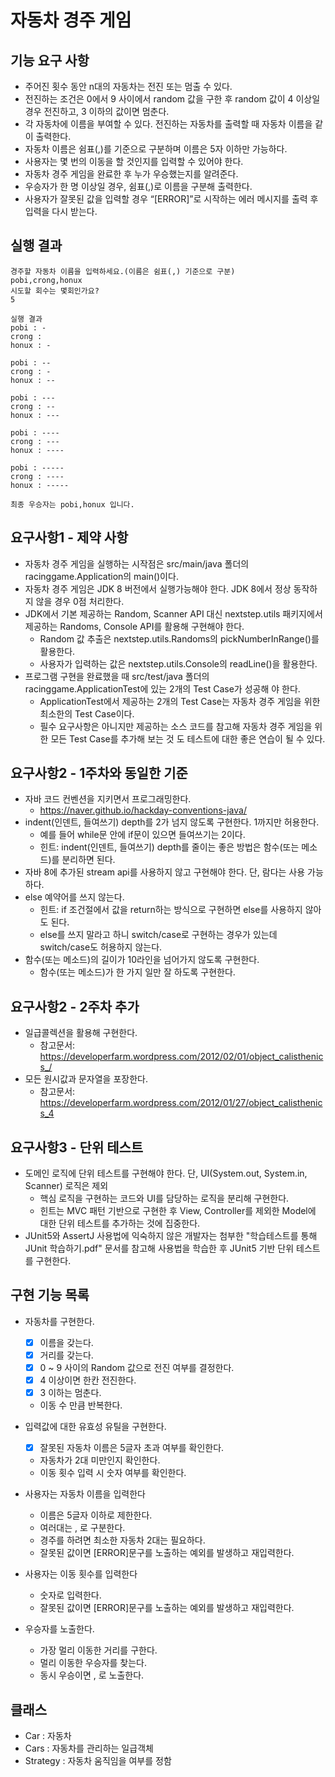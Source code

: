 # 자동차 경주 게임

## 기능 요구 사항
- 주어진 횟수 동안 n대의 자동차는 전진 또는 멈출 수 있다.
- 전진하는 조건은 0에서 9 사이에서 random 값을 구한 후 random 값이 4 이상일 경우 전진하고, 3 이하의 값이면 멈춘다.
- 각 자동차에 이름을 부여할 수 있다. 전진하는 자동차를 출력할 때 자동차 이름을 같이 출력한다. 
- 자동차 이름은 쉼표(,)를 기준으로 구분하며 이름은 5자 이하만 가능하다.
- 사용자는 몇 번의 이동을 할 것인지를 입력할 수 있어야 한다.
- 자동차 경주 게임을 완료한 후 누가 우승했는지를 알려준다.
- 우승자가 한 명 이상일 경우, 쉼표(,)로 이름을 구분해 출력한다.
- 사용자가 잘못된 값을 입력할 경우 “[ERROR]”로 시작하는 에러 메시지를 출력 후 입력을 다시 받는다.

## 실행 결과
<pre><code>경주할 자동차 이름을 입력하세요.(이름은 쉼표(,) 기준으로 구분)
pobi,crong,honux
시도할 회수는 몇회인가요?
5

실행 결과 
pobi : - 
crong : 
honux : -

pobi : -- 
crong : - 
honux : --

pobi : --- 
crong : -- 
honux : ---

pobi : ---- 
crong : --- 
honux : ----

pobi : ----- 
crong : ---- 
honux : -----

최종 우승자는 pobi,honux 입니다.
</code></pre>

## 요구사항1 - 제약 사항
- 자동차 경주 게임을 실행하는 시작점은 src/main/java 폴더의 racinggame.Application의 main()이다.
- 자동차 경주 게임은 JDK 8 버전에서 실행가능해야 한다. JDK 8에서 정상 동작하지 않을 경우 0점 처리한다.
- JDK에서 기본 제공하는 Random, Scanner API 대신 nextstep.utils 패키지에서 제공하는 Randoms, Console API를
  활용해 구현해야 한다.
  - Random 값 추출은 nextstep.utils.Randoms의 pickNumberInRange()를 활용한다.
  - 사용자가 입력하는 값은 nextstep.utils.Console의 readLine()을 활용한다.
- 프로그램 구현을 완료했을 때 src/test/java 폴더의 racinggame.ApplicationTest에 있는 2개의 Test Case가 성공해 야 한다.
  - ApplicationTest에서 제공하는 2개의 Test Case는 자동차 경주 게임을 위한 최소한의 Test Case이다.
  - 필수 요구사항은 아니지만 제공하는 소스 코드를 참고해 자동차 경주 게임을 위한 모든 Test Case를 추가해 보는 것 도 테스트에 대한 좋은 연습이 될 수 있다.

## 요구사항2 - 1주차와 동일한 기준
- 자바 코드 컨벤션을 지키면서 프로그래밍한다.
  - https://naver.github.io/hackday-conventions-java/
- indent(인덴트, 들여쓰기) depth를 2가 넘지 않도록 구현한다. 1까지만 허용한다.
  - 예를 들어 while문 안에 if문이 있으면 들여쓰기는 2이다.
  - 힌트: indent(인덴트, 들여쓰기) depth를 줄이는 좋은 방법은 함수(또는 메소드)를 분리하면 된다.
- 자바 8에 추가된 stream api를 사용하지 않고 구현해야 한다. 단, 람다는 사용 가능하다.
- else 예약어를 쓰지 않는다.
  - 힌트: if 조건절에서 값을 return하는 방식으로 구현하면 else를 사용하지 않아도 된다.
  - else를 쓰지 말라고 하니 switch/case로 구현하는 경우가 있는데 switch/case도 허용하지 않는다.
- 함수(또는 메소드)의 길이가 10라인을 넘어가지 않도록 구현한다.
  - 함수(또는 메소드)가 한 가지 일만 잘 하도록 구현한다.
    
## 요구사항2 - 2주차 추가
- 일급콜렉션을 활용해 구현한다.
  - 참고문서: https://developerfarm.wordpress.com/2012/02/01/object_calisthenics_/
- 모든 원시값과 문자열을 포장한다.
  - 참고문서: https://developerfarm.wordpress.com/2012/01/27/object_calisthenics_4
    
## 요구사항3 - 단위 테스트
- 도메인 로직에 단위 테스트를 구현해야 한다. 단, UI(System.out, System.in, Scanner) 로직은 제외
  - 핵심 로직을 구현하는 코드와 UI를 담당하는 로직을 분리해 구현한다.
  - 힌트는 MVC 패턴 기반으로 구현한 후 View, Controller를 제외한 Model에 대한 단위 테스트를 추가하는 것에 집중한다.
- JUnit5와 AssertJ 사용법에 익숙하지 않은 개발자는 첨부한 "학습테스트를 통해 JUnit 학습하기.pdf" 문서를 참고해 사용법을 학습한 후 JUnit5 기반 단위 테스트를 구현한다.

## 구현 기능 목록
- 자동차를 구현한다.
  - [x] 이름을 갖는다.
  - [x] 거리를 갖는다.
  - [x] 0 ~ 9 사이의 Random 값으로 전진 여부를 결정한다.
  - [x] 4 이상이면 한칸 전진한다.
  - [x] 3 이하는 멈춘다.
  - 이동 수 만큼 반복한다. 

- 입력값에 대한 유효성 유틸을 구현한다. 
  - [x] 잘못된 자동차 이름은 5글자 초과 여부를 확인한다.
  - 자동차가 2대 미만인지 확인한다.
  - 이동 횟수 입력 시 숫자 여부를 확인한다. 
  
- 사용자는 자동차 이름을 입력한다
  - 이름은 5글자 이하로 제한한다.
  - 여러대는 , 로 구분한다.
  - 경주를 하려면 최소한 자동차 2대는 필요하다.
  - 잘못된 값이면 [ERROR]문구를 노출하는 예외를 발생하고 재입력한다.
  
- 사용자는 이동 횟수를 입력한다
  - 숫자로 입력한다.
  - 잘못된 값이면 [ERROR]문구를 노출하는 예외를 발생하고 재입력한다.
  
- 우승자를 노출한다.
  - 가장 멀리 이동한 거리를 구한다. 
  - 멀리 이동한 우승자를 찾는다.
  - 동시 우승이면 , 로 노출한다.
  
## 클래스
- Car : 자동차
- Cars : 자동차를 관리하는 일급객체
- Strategy : 자동차 움직임을 여부를 정함 